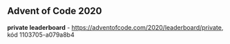 ## Advent of Code 2020
__private leaderboard__ - https://adventofcode.com/2020/leaderboard/private, kód 1103705-a079a8b4

